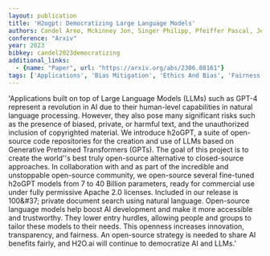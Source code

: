 ```yaml
---
layout: publication
title: 'H2ogpt: Democratizing Large Language Models'
authors: Candel Arno, Mckinney Jon, Singer Philipp, Pfeiffer Pascal, Jeblick Maximilian, Prabhu Prithvi, Gambera Jeff, Landry Mark, Bansal Shivam, Chesler Ryan, Lee Chun Ming, Conde Marcos V., Stetsenko Pasha, Grellier Olivier, Ambati Srisatish
conference: "Arxiv"
year: 2023
bibkey: candel2023democratizing
additional_links:
  - {name: "Paper", url: "https://arxiv.org/abs/2306.08161"}
tags: ['Applications', 'Bias Mitigation', 'Ethics And Bias', 'Fairness', 'GPT', 'Model Architecture', 'Pretraining Methods', 'Reinforcement Learning', 'Transformer']
---
```

'Applications built on top of Large Language Models (LLMs) such as GPT-4 represent a revolution in AI due to their human-level capabilities in natural language processing. However, they also pose many significant risks such as the presence of biased, private, or harmful text, and the unauthorized inclusion of copyrighted material. We introduce h2oGPT, a suite of open-source code repositories for the creation and use of LLMs based on Generative Pretrained Transformers (GPTs). The goal of this project is to create the world''s best truly open-source alternative to closed-source approaches. In collaboration with and as part of the incredible and unstoppable open-source community, we open-source several fine-tuned h2oGPT models from 7 to 40 Billion parameters, ready for commercial use under fully permissive Apache 2.0 licenses. Included in our release is 100\&#37; private document search using natural language. Open-source language models help boost AI development and make it more accessible and trustworthy. They lower entry hurdles, allowing people and groups to tailor these models to their needs. This openness increases innovation, transparency, and fairness. An open-source strategy is needed to share AI benefits fairly, and H2O.ai will continue to democratize AI and LLMs.'
